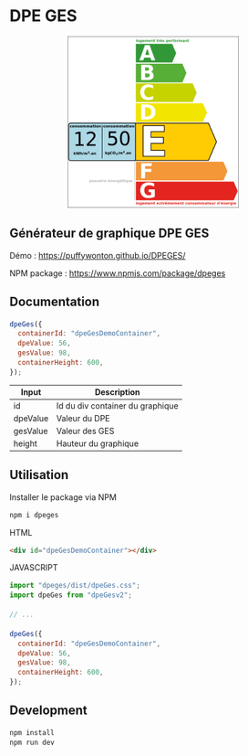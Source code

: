 # DPE GES

<p align="center">
<img src="https://github.com/puffywonton/DPEGES/blob/main/public/dpeGes.png?raw=true" width="300">
</p>

## Générateur de graphique DPE GES

Démo : https://puffywonton.github.io/DPEGES/

NPM package : https://www.npmjs.com/package/dpeges

## Documentation

```js
dpeGes({
  containerId: "dpeGesDemoContainer",
  dpeValue: 56,
  gesValue: 98,
  containerHeight: 600,
});
```

| Input    | Description                      |
| -------- | -------------------------------- |
| id       | Id du div container du graphique |
| dpeValue | Valeur du DPE                    |
| gesValue | Valeur des GES                   |
| height   | Hauteur du graphique             |

## Utilisation

Installer le package via NPM

```sh
npm i dpeges
```

HTML

```html
<div id="dpeGesDemoContainer"></div>
```

JAVASCRIPT

```js
import "dpeges/dist/dpeGes.css";
import dpeGes from "dpeGesv2";

// ...

dpeGes({
  containerId: "dpeGesDemoContainer",
  dpeValue: 56,
  gesValue: 98,
  containerHeight: 600,
});
```

## Development

```sh
npm install
npm run dev
```
